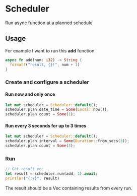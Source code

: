 # Scheduler

Run async function at a planned schedule

## Usage

For example I want to run this **add** function

```rust
async fn add(num: i32) -> String {
  format!("result, {}!", num + 1)
}
```

### Create and configure a scheduler

#### Run now and only once
```rust
let mut scheduler = Scheduler::default();
scheduler.plan.date_time = Some(Local::now());
scheduler.plan.count = Some(1);

```
#### Run every 3 seconds for up to 3 times

```rust
let mut scheduler = Scheduler::default();
scheduler.plan.interval = Some(Duration::from_secs(3));
scheduler.plan.count = Some(3);
```

### Run

```rust
// Get result vec
let result = scheduler.run(add, 1).await;
println!("{:?}", result)
```

The result should be a Vec containing results from every run.

